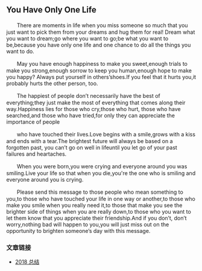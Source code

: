 ## You Have Only One Life

　　There are moments in life when you miss someone so much that you just want to pick them from your dreams and hug them for real! Dream what you want to dream;go where you want to go;be what you want to be,because you have only one life and one chance to do all the things you want to do.

　　May you have enough happiness to make you sweet,enough trials to make you strong,enough sorrow to keep you human,enough hope to make you happy? Always put yourself in others’shoes.If you feel that it hurts you,it probably hurts the other person, too.

　　The happiest of people don’t necessarily have the best of everything;they just make the most of everything that comes along their way.Happiness lies for those who cry,those who hurt, those who have searched,and those who have tried,for only they can appreciate the importance of people

　　who have touched their lives.Love begins with a smile,grows with a kiss and ends with a tear.The brightest future will always be based on a forgotten past, you can’t go on well in lifeuntil you let go of your past failures and heartaches.

　　When you were born,you were crying and everyone around you was smiling.Live your life so that when you die,you're the one who is smiling and everyone around you is crying.

　　Please send this message to those people who mean something to you,to those who have touched your life in one way or another,to those who make you smile when you really need it,to those that make you see the brighter side of things when you are really down,to those who you want to let them know that you appreciate their friendship.And if you don’t, don’t worry,nothing bad will happen to you,you will just miss out on the opportunity to brighten someone’s day with this message.

### 文章链接
<ul>
  <li><a href="yc-zzh.github.io/2018总结.md">2018 总结</a></li>
</ul>

